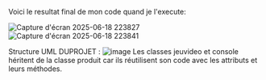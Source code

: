 Voici le resultat final de mon code quand je l'execute:

![Capture d'écran 2025-06-18 223827](https://github.com/user-attachments/assets/fbacdac2-dce7-491f-befb-4124dd377ecb)
![Capture d'écran 2025-06-18 223841](https://github.com/user-attachments/assets/3440e59a-9d02-4ff1-8638-1016b8b06887)

Structure UML DUPROJET :
![image](https://github.com/user-attachments/assets/7e5315bf-ad35-4dfc-a7dd-5b38cfd8a4df)
Les classes jeuvideo et console héritent de la classe produit car ils réutilisent son code avec les attributs et leurs méthodes.
